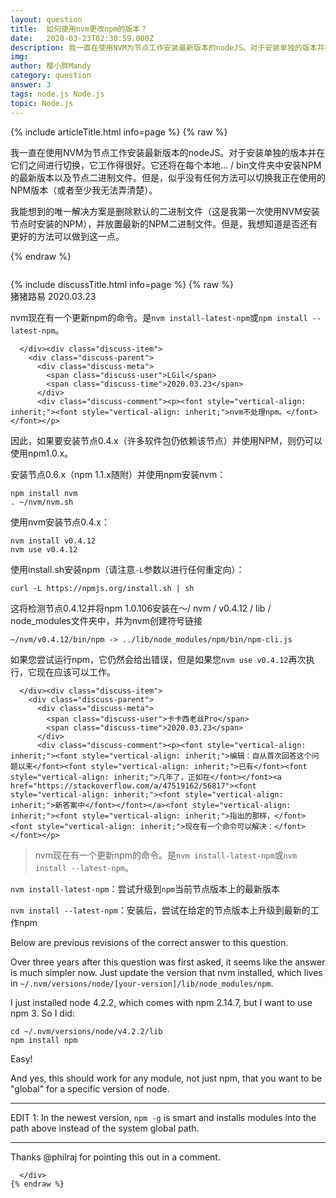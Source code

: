 ```yaml
---
layout: question
title:  如何使用nvm更改npm的版本？
date:   2020-03-23T02:30:59.000Z
description: 我一直在使用NVM为节点工作安装最新版本的nodeJS。对于安装单独的版本并在它们之间进行切换，它工作得很好。它还将在每个本地... / bin文件夹中安...
img: 
author: 樱小胖Mandy
category: question
answer: 3
tags: node.js Node.js
topic: Node.js
---
```

<div class="article-root">
  <div class="article">
    {% include articleTitle.html info=page %}
    {% raw %}
    <div class="article-content"><p><font style="vertical-align: inherit;"><font style="vertical-align: inherit;">我一直在使用NVM为节点工作安装最新版本的nodeJS。</font><font style="vertical-align: inherit;">对于安装单独的版本并在它们之间进行切换，它工作得很好。</font><font style="vertical-align: inherit;">它还将在每个本地... / bin文件夹中安装NPM的最新版本以及节点二进制文件。</font><font style="vertical-align: inherit;">但是，似乎没有任何方法可以切换我正在使用的NPM版本（或者至少我无法弄清楚）。</font></font></p>

<p><font style="vertical-align: inherit;"><font style="vertical-align: inherit;">我能想到的唯一解决方案是删除默认的二进制文件（这是我第一次使用NVM安装节点时安装的NPM），并放置最新的NPM二进制文件。</font><font style="vertical-align: inherit;">但是，我想知道是否还有更好的方法可以做到这一点。</font></font></p></div>
    {% endraw %}
  </div>
  <p style="height: 0;width:0;overflow: hidden;"> 第2651篇《如何使用nvm更改npm的版本？》来自Winter(https://github.com/aiyld/aiyld.github.io)的站点</p>
  <div class="discuss-wrapper">
    {% include discussTitle.html info=page %}
    {% raw %}
    <div class="discuss-item">
        <div class="discuss-parent">
          <div class="discuss-meta">
            <span class="discuss-user">猪猪路易</span>
            <span class="discuss-time">2020.03.23</span>
          </div>
          <div class="discuss-comment"><p><font style="vertical-align: inherit;"><font style="vertical-align: inherit;">nvm现在有一个更新npm的命令。</font><font style="vertical-align: inherit;">是</font></font><code>nvm install-latest-npm</code><font style="vertical-align: inherit;"><font style="vertical-align: inherit;">或</font></font><code>npm install --latest-npm</code><font style="vertical-align: inherit;"><font style="vertical-align: inherit;">。</font></font></p></div>
        </div>
        
      </div><div class="discuss-item">
        <div class="discuss-parent">
          <div class="discuss-meta">
            <span class="discuss-user">LGil</span>
            <span class="discuss-time">2020.03.23</span>
          </div>
          <div class="discuss-comment"><p><font style="vertical-align: inherit;"><font style="vertical-align: inherit;">nvm不处理npm。</font></font></p>

<p><font style="vertical-align: inherit;"><font style="vertical-align: inherit;">因此，如果要安装节点0.4.x（许多软件包仍依赖该节点）并使用NPM，则仍可以使用npm1.0.x。</font></font></p>

<p><font style="vertical-align: inherit;"><font style="vertical-align: inherit;">安装节点0.6.x（npm 1.1.x随附）并使用npm安装nvm：</font></font></p>

<pre><code>npm install nvm<font></font>
. ~/nvm/nvm.sh<font></font>
</code></pre>

<p><font style="vertical-align: inherit;"><font style="vertical-align: inherit;">使用nvm安装节点0.4.x：</font></font></p>

<pre><code>nvm install v0.4.12<font></font>
nvm use v0.4.12<font></font>
</code></pre>

<p><font style="vertical-align: inherit;"><font style="vertical-align: inherit;">使用install.sh安装npm（请注意</font></font><code>-L</code><font style="vertical-align: inherit;"><font style="vertical-align: inherit;">参数以进行任何重定向）：</font></font></p>

<pre><code>curl -L https://npmjs.org/install.sh | sh
</code></pre>

<p><font style="vertical-align: inherit;"><font style="vertical-align: inherit;">这将检测节点0.4.12并将npm 1.0.106安装在〜/ nvm / v0.4.12 / lib / node_modules文件夹中，并为nvm创建符号链接</font></font></p>

<pre><code>~/nvm/v0.4.12/bin/npm -&gt; ../lib/node_modules/npm/bin/npm-cli.js
</code></pre>

<p><font style="vertical-align: inherit;"><font style="vertical-align: inherit;">如果您尝试运行npm，它仍然会给出错误，但是如果您</font></font><code>nvm use v0.4.12</code><font style="vertical-align: inherit;"><font style="vertical-align: inherit;">再次执行，它现在应该可以工作。</font></font></p></div>
        </div>
        
      </div><div class="discuss-item">
        <div class="discuss-parent">
          <div class="discuss-meta">
            <span class="discuss-user">卡卡西老丝Pro</span>
            <span class="discuss-time">2020.03.23</span>
          </div>
          <div class="discuss-comment"><p><font style="vertical-align: inherit;"><font style="vertical-align: inherit;">编辑：自从首次回答这个问题以来</font><font style="vertical-align: inherit;">已有</font><font style="vertical-align: inherit;">几年了，正如在</font></font><a href="https://stackoverflow.com/a/47519162/56817"><font style="vertical-align: inherit;"><font style="vertical-align: inherit;">新答案中</font></font></a><font style="vertical-align: inherit;"><font style="vertical-align: inherit;">指出的那样，</font><font style="vertical-align: inherit;">现在有一个命令可以解决：</font></font></p>

<blockquote>
  <p><font style="vertical-align: inherit;"><font style="vertical-align: inherit;">nvm现在有一个更新npm的命令。</font><font style="vertical-align: inherit;">是</font></font><code>nvm install-latest-npm</code><font style="vertical-align: inherit;"><font style="vertical-align: inherit;">或</font></font><code>nvm install --latest-npm</code><font style="vertical-align: inherit;"><font style="vertical-align: inherit;">。</font></font></p>
</blockquote>

<p><code>nvm install-latest-npm</code><font style="vertical-align: inherit;"><font style="vertical-align: inherit;">：尝试升级到</font></font><code>npm</code><font style="vertical-align: inherit;"><font style="vertical-align: inherit;">当前节点版本上的最新版本</font></font></p>

<p><code>nvm install --latest-npm</code><font style="vertical-align: inherit;"><font style="vertical-align: inherit;">：安装后，尝试在给定的节点版本上升级到最新的工作npm</font></font></p>

<p>Below are previous revisions of the correct answer to this question.</p>

<p>Over three years after this question was first asked, it seems like the answer is much simpler now. Just update the version that nvm installed, which lives in <code>~/.nvm/versions/node/[your-version]/lib/node_modules/npm</code>.</p>

<p>I just installed node 4.2.2, which comes with npm 2.14.7, but I want to use npm 3. So I did:</p>

<pre><code>cd ~/.nvm/versions/node/v4.2.2/lib<font></font>
npm install npm<font></font>
</code></pre>

<p>Easy!</p>

<p>And yes, this should work for any module, not just npm, that you want to be "global" for a specific version of node. </p>

<hr>

<p>EDIT 1: In the newest version, <code>npm -g</code> is smart and installs modules into the path above instead of the system global path.</p>

<hr>

<p>Thanks @philraj for pointing this out in a comment.</p></div>
        </div>
        
      </div>
    {% endraw %}
  </div>
<div>
